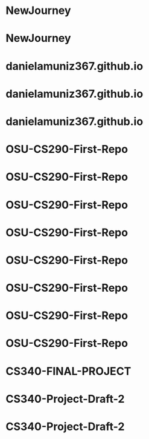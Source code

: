 # NewJourney
# NewJourney
# danielamuniz367.github.io
# danielamuniz367.github.io
# danielamuniz367.github.io
# OSU-CS290-First-Repo
# OSU-CS290-First-Repo
# OSU-CS290-First-Repo
# OSU-CS290-First-Repo
# OSU-CS290-First-Repo
# OSU-CS290-First-Repo
# OSU-CS290-First-Repo
# OSU-CS290-First-Repo
# CS340-FINAL-PROJECT
# CS340-Project-Draft-2
# CS340-Project-Draft-2
